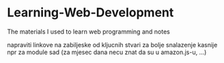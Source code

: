 # Learning-Web-Development
The materials I used to learn web programming and notes

napraviti linkove na zabiljeske od kljucnih stvari za bolje snalazenje kasnije
npr za module sad (za mjesec dana necu znat da su u amazon.js-u, ...)
